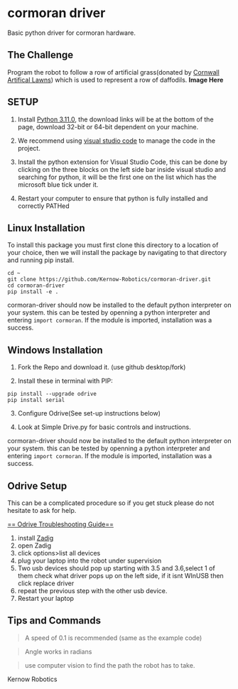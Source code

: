 # cormoran driver
 Basic python driver for cormoran hardware.
## The Challenge

Program the robot to follow a row of artificial grass(donated by [Cornwall Artifical Lawns](https://cornwallartificiallawns.co.uk/)) which is used to represent a row of daffodils.
**Image Here**

 ## SETUP

1) Install [Python 3.11.0](https://www.python.org/downloads/release/python-3110/), the download links will be at the bottom of the page, download 32-bit or 64-bit dependent on your machine.

2) We recommend using [visual studio code](https://code.visualstudio.com/) to manage the code in the project.

3) Install the python extension for Visual Studio Code, this can be done by clicking on the three blocks on the left side bar inside visual studio and searching for python, it will be the first one on the list which has the microsoft blue tick under it.

4) Restart your computer to ensure that python is fully installed and correctly PATHed

 ## Linux Installation

 To install this package you must first clone this directory to a location of your choice, then we will install the package by navigating to that directory and running pip install.

 ```
 cd ~
 git clone https://github.com/Kernow-Robotics/cormoran-driver.git
 cd cormoran-driver
pip install -e .
```

cormoran-driver should now be installed to the default python interpreter on your system. this can be tested by openning a python interpreter and entering `import cormoran`. If the module is imported, installation was a success.

## Windows Installation 
1. Fork the Repo and download it. (use github desktop/fork)

2. Install these in terminal with PIP:
 ```
 pip install --upgrade odrive
 pip install serial
```
3. Configure Odrive(See set-up instructions below)

3. Look at Simple Drive.py for basic controls and instructions.

cormoran-driver should now be installed to the default python interpreter on your system. this can be tested by openning a python interpreter and entering `import cormoran`. If the module is imported, installation was a success.

## Odrive Setup

This can be a complicated procedure so if you get stuck please do not hesitate to ask for help.

[== Odrive Troubleshooting Guide==](https://docs.odriverobotics.com/v/latest/troubleshooting.html#)

1. install [Zadig](https://zadig.akeo.ie/)
2. open Zadig
3. click options>list all devices
4. plug your laptop into the robot under supervision
5. Two usb devices should pop up starting with 3.5 and 3.6,select 1 of them check what driver pops up on the left side, if it isnt WInUSB then click replace driver
6. repeat the previous step with the other usb device.
7. Restart your laptop

## Tips and Commands
> A speed of 0.1 is recommended (same as the example code)

> Angle works in radians

> use computer vision to find the path the robot has to take.

Kernow Robotics
